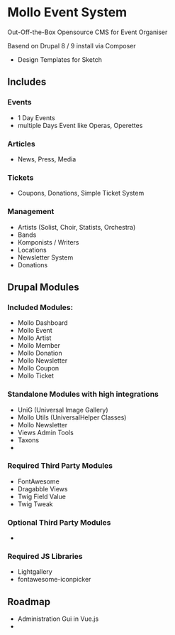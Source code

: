 # Mollo Event System
 Out-Off-the-Box Opensource CMS for Event Organiser
 
Basend on Drupal 8 / 9
install via Composer

- Design Templates for Sketch


## Includes
### Events
- 1 Day Events
- multiple Days Event like Operas, Operettes

### Articles
- News, Press, Media

### Tickets
- Coupons, Donations, Simple Ticket System

### Management
- Artists (Solist, Choir, Statists, Orchestra)
- Bands
- Komponists / Writers
- Locations
- Newsletter System
- Donations


## Drupal Modules

### Included Modules:
- Mollo Dashboard
- Mollo Event
- Mollo Artist
- Mollo Member  
- Mollo Donation
- Mollo Newsletter
- Mollo Coupon
- Mollo Ticket

### Standalone Modules with high integrations
- UniG (Universal Image Gallery)
- Mollo Utils (UniversalHelper Classes)
- Mollo Newsletter
- Views Admin Tools
- Taxons
- 

### Required Third Party Modules
 - FontAwesome
 - Dragabble Views
 - Twig Field Value
 - Twig Tweak

### Optional Third Party Modules
 - 

### Required JS Libraries
 - Lightgallery
 - fontawesome-iconpicker



## Roadmap
- Administration Gui in Vue.js
- 
